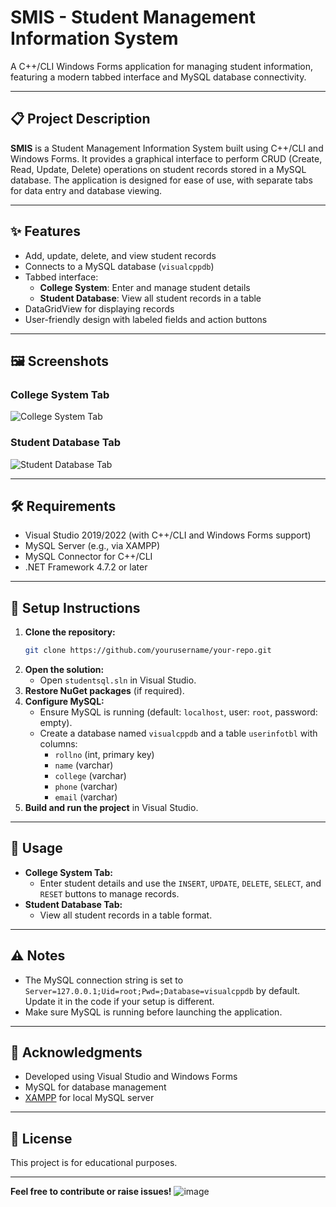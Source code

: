 # SMIS - Student Management Information System

A C++/CLI Windows Forms application for managing student information, featuring a modern tabbed interface and MySQL database connectivity.

---

## 📋 Project Description

**SMIS** is a Student Management Information System built using C++/CLI and Windows Forms. It provides a graphical interface to perform CRUD (Create, Read, Update, Delete) operations on student records stored in a MySQL database. The application is designed for ease of use, with separate tabs for data entry and database viewing.

---

## ✨ Features

- Add, update, delete, and view student records
- Connects to a MySQL database (`visualcppdb`)
- Tabbed interface:
  - **College System**: Enter and manage student details
  - **Student Database**: View all student records in a table
- DataGridView for displaying records
- User-friendly design with labeled fields and action buttons

---

## 🖼️ Screenshots

### College System Tab
![College System Tab](./screenshot1.png)

### Student Database Tab
![Student Database Tab](./screenshot2.png)

---

## 🛠️ Requirements

- Visual Studio 2019/2022 (with C++/CLI and Windows Forms support)
- MySQL Server (e.g., via XAMPP)
- MySQL Connector for C++/CLI
- .NET Framework 4.7.2 or later

---

## 🚀 Setup Instructions

1. **Clone the repository:**
   ```bash
   git clone https://github.com/yourusername/your-repo.git
   ```
2. **Open the solution:**
   - Open `studentsql.sln` in Visual Studio.
3. **Restore NuGet packages** (if required).
4. **Configure MySQL:**
   - Ensure MySQL is running (default: `localhost`, user: `root`, password: empty).
   - Create a database named `visualcppdb` and a table `userinfotbl` with columns:
     - `rollno` (int, primary key)
     - `name` (varchar)
     - `college` (varchar)
     - `phone` (varchar)
     - `email` (varchar)
5. **Build and run the project** in Visual Studio.

---

## 📝 Usage

- **College System Tab:**
  - Enter student details and use the `INSERT`, `UPDATE`, `DELETE`, `SELECT`, and `RESET` buttons to manage records.
- **Student Database Tab:**
  - View all student records in a table format.

---

## ⚠️ Notes

- The MySQL connection string is set to `Server=127.0.0.1;Uid=root;Pwd=;Database=visualcppdb` by default. Update it in the code if your setup is different.
- Make sure MySQL is running before launching the application.

---

## 🙏 Acknowledgments

- Developed using Visual Studio and Windows Forms
- MySQL for database management
- [XAMPP](https://www.apachefriends.org/) for local MySQL server

---

## 📄 License

This project is for educational purposes.

---

**Feel free to contribute or raise issues!** ![image](https://github.com/user-attachments/assets/dbab54e4-f037-4f7b-a979-5037a5dfefd2)
